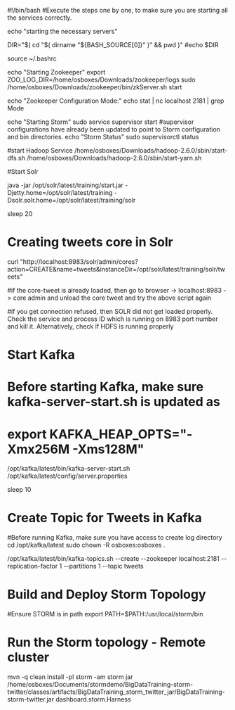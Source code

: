 #!/bin/bash
#Execute the steps one by one, to make sure you are starting all the services correctly.

echo "starting the necessary servers"

DIR="$( cd "$( dirname "${BASH_SOURCE[0]}" )" && pwd )"
#echo $DIR

source ~/.bashrc

echo "Starting Zookeeper"
export ZOO_LOG_DIR=/home/osboxes/Downloads/zookeeper/logs
sudo  /home/osboxes/Downloads/zookeeper/bin/zkServer.sh start

echo "Zookeeper Configuration Mode:"
echo stat | nc localhost 2181 | grep Mode

echo "Starting Storm"
sudo service supervisor start
#supervisor configurations have already been updated to point to Storm configuration and bin directories.
echo "Storm Status"
sudo supervisorctl status

#start Hadoop Service
/home/osboxes/Downloads/hadoop-2.6.0/sbin/start-dfs.sh
/home/osboxes/Downloads/hadoop-2.6.0/sbin/start-yarn.sh

#Start Solr

 java -jar /opt/solr/latest/training/start.jar -Djetty.home=/opt/solr/latest/training -Dsolr.solr.home=/opt/solr/latest/training/solr

sleep 20

# Creating tweets core in Solr

curl "http://localhost:8983/solr/admin/cores?action=CREATE&name=tweets&instanceDir=/opt/solr/latest/training/solr/tweets"

#if the core-tweet is already loaded, then go to browser -> localhost:8983 -> core admin and unload the core tweet and try the above script again

#if you get connection refused, then SOLR did not get loaded properly. Check the service and process ID which is running on 8983 port number and kill it. Alternatively, check if HDFS is running properly

# Start Kafka

# Before starting Kafka, make sure  kafka-server-start.sh is updated as
# export KAFKA_HEAP_OPTS="-Xmx256M -Xms128M"

/opt/kafka/latest/bin/kafka-server-start.sh /opt/kafka/latest/config/server.properties 

sleep 10

# Create Topic for Tweets in Kafka

#Before running Kafka, make sure you have access to create log directory
cd /opt/kafka/latest
sudo chown -R osboxes:osboxes .

/opt/kafka/latest/bin/kafka-topics.sh --create --zookeeper localhost:2181 --replication-factor 1 --partitions 1 --topic tweets

# Build and Deploy Storm Topology
#Ensure  STORM is in path
export PATH=$PATH:/usr/local/storm/bin

# Run the Storm topology - Remote cluster
mvn -q clean install -pl storm -am
storm jar /home/osboxes/Documents/stormdemo/BigDataTraining-storm-twitter/classes/artifacts/BigDataTraining_storm_twitter_jar/BigDataTraining-storm-twitter.jar dashboard.storm.Harness

